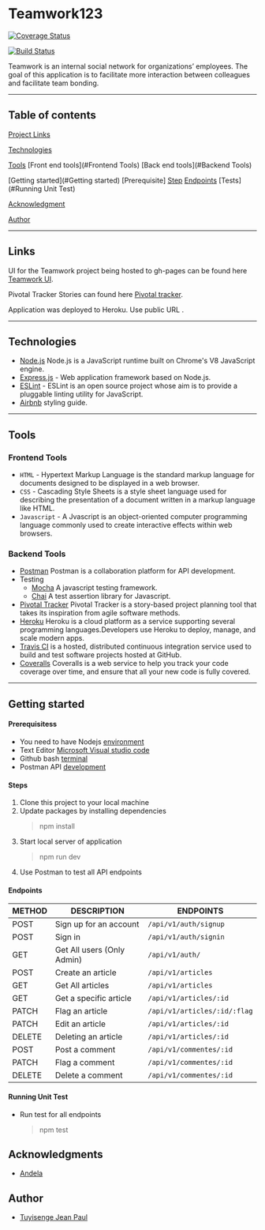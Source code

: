 # Teamwork123
[![Coverage Status](https://coveralls.io/repos/github/tuyisengepaul/Teamwork/badge.svg?branch=develop)](https://coveralls.io/github/tuyisengepaul/Teamwork?branch=develop)

[![Build Status](https://travis-ci.org/tuyisengepaul/Teamwork.svg?branch=develop)](https://travis-ci.org/tuyisengepaul/Teamwork)

Teamwork is an ​internal social network for organizations’ employees. The goal of this application is to facilitate more interaction between colleagues and facilitate team bonding.

---
## Table of contents

[Project Links](#links) 

[Technologies](#technologies)

[Tools](#tools)
  [Front end tools](#Frontend Tools)
  [Back end tools](#Backend Tools)

[Getting started](#Getting started)
  [Prerequisite]
  [Step](#Steps)
  [Endpoints](#Endpoints)
  [Tests](#Running Unit Test)

[Acknowledgment](#acknowledgments)

[Author](#author)


---
 
## Links

UI for the Teamwork project being hosted to gh-pages can be found here [Teamwork UI](https://tuyisengepaul.github.io/Teamwork/UI/index.html).

Pivotal Tracker Stories can found here [Pivotal tracker](https://www.pivotaltracker.com/n/projects/2397926).

Application was deployed to Heroku. Use public URL []().

---

## Technologies


- [Node.js](https://nodejs.org/) Node.js is a JavaScript runtime built on Chrome's V8 JavaScript engine.
- [Express.js](https://expressjs.com) - Web application framework based on Node.js.
- [ESLint](https://eslint.org/) - ESLint is an open source project whose aim is to provide a pluggable linting utility for JavaScript.
- [Airbnb](https://www.npmjs.com/package/eslint-config-airbnb) styling guide.

---

## Tools

### Frontend Tools

- ```HTML``` - Hypertext Markup Language is the standard markup language for documents designed to be displayed in a web browser.
- ```CSS``` - Cascading Style Sheets is a style sheet language used for describing the presentation of a document written in a markup language like HTML.
- ```Javascript``` - A Jvascript is an object-oriented computer programming language commonly used to create interactive effects within web browsers.

### Backend Tools

- [Postman](https://www.getpostman.com/) Postman is a collaboration platform for API development. 
- Testing
  - [Mocha](https://mochajs.org/) A javascript testing framework.
  - [Chai](https://chaijs.com) A test assertion library for Javascript.
- [Pivotal Tracker](https://www.pivotaltracker.com) Pivotal Tracker is a story-based project planning tool that takes its inspiration from agile software methods.
- [Heroku](https://www.heroku.com/) Heroku is a cloud platform as a service supporting several programming languages.Developers use Heroku to deploy, manage, and scale modern apps.
- [Travis CI](https://travis-ci.org/) is a hosted, distributed continuous integration service used to build and test software projects hosted at GitHub.
- [Coveralls](https://codeclimate.com/) Coveralls is a web service to help you track your code coverage over time, and ensure that all your new code is fully covered.

---

## Getting started

#### Prerequisitess

- You need to have Nodejs [environment](https://nodejs.org/en/)
- Text Editor [Microsoft Visual studio code](https://code.visualstudio.com/)
- Github bash [terminal](https://git-scm.com/downloads) 
- Postman API [development](https://www.getpostman.com/)

#### Steps
 1. Clone this project to your local machine
 2. Update packages by installing dependencies
    >npm install
 3. Start local server of application
    >npm run dev
 4. Use Postman to test all API endpoints

#### Endpoints

| METHOD | DESCRIPTION                             | ENDPOINTS                 | 
| ------ | --------------------------------------- | ------------------------- | 
| POST   | Sign up for an account                  | `/api/v1/auth/signup`     |
| POST   | Sign in                                 | `/api/v1/auth/signin`     |
| GET    | Get All users (Only Admin)              | `/api/v1/auth/`           |
| POST   | Create an article                       | `/api/v1/articles`        | 
| GET    | Get All articles                        | `/api/v1/articles`        | 
| GET    | Get a specific article                  | `/api/v1/articles/:id`    | 
| PATCH  | Flag an article                         | `/api/v1/articles/:id/:flag`|
| PATCH  | Edit an article                         | `/api/v1/articles/:id`    | 
| DELETE | Deleting an article                     | `/api/v1/articles/:id`    |
| POST   | Post a comment                          | `/api/v1/commentes/:id`   | 
| PATCH  | Flag a comment                          | `/api/v1/commentes/:id`   |
| DELETE | Delete a comment                        | `/api/v1/commentes/:id`   | 


#### Running Unit Test
- Run test for all endpoints
  > npm test

## Acknowledgments

- [Andela](https://andela.com/)

## Author

- [Tuyisenge Jean Paul](tuyisengepaul200@gmail.com)



